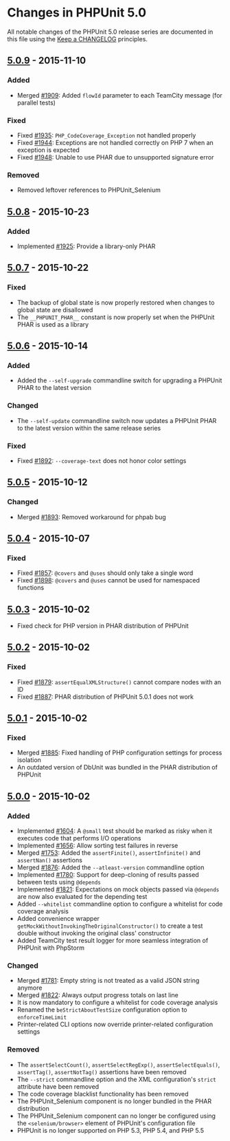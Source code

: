 # Changes in PHPUnit 5.0

All notable changes of the PHPUnit 5.0 release series are documented in this file using the [Keep a CHANGELOG](http://keepachangelog.com/) principles.

## [5.0.9] - 2015-11-10

### Added

* Merged [#1909](https://github.com/sebastianbergmann/phpunit/issues/1909): Added `flowId` parameter to each TeamCity message (for parallel tests)

### Fixed

* Fixed [#1935](https://github.com/sebastianbergmann/phpunit/issues/1935): `PHP_CodeCoverage_Exception` not handled properly
* Fixed [#1944](https://github.com/sebastianbergmann/phpunit/issues/1944): Exceptions are not handled correctly on PHP 7 when an exception is expected
* Fixed [#1948](https://github.com/sebastianbergmann/phpunit/issues/1948): Unable to use PHAR due to unsupported signature error

### Removed

* Removed leftover references to PHPUnit_Selenium

## [5.0.8] - 2015-10-23

### Added

* Implemented [#1925](https://github.com/sebastianbergmann/phpunit/issues/1925): Provide a library-only PHAR

## [5.0.7] - 2015-10-22

### Fixed

* The backup of global state is now properly restored when changes to global state are disallowed
* The `__PHPUNIT_PHAR__` constant is now properly set when the PHPUnit PHAR is used as a library

## [5.0.6] - 2015-10-14

### Added

* Added the `--self-upgrade` commandline switch for upgrading a PHPUnit PHAR to the latest version

### Changed

* The `--self-update` commandline switch now updates a PHPUnit PHAR to the latest version within the same release series

### Fixed

* Fixed [#1892](https://github.com/sebastianbergmann/phpunit/issues/1892): `--coverage-text` does not honor color settings

## [5.0.5] - 2015-10-12

### Changed

* Merged [#1893](https://github.com/sebastianbergmann/phpunit/issues/1893): Removed workaround for phpab bug

## [5.0.4] - 2015-10-07

### Fixed

* Fixed [#1857](https://github.com/sebastianbergmann/phpunit/issues/1857): `@covers` and `@uses` should only take a single word
* Fixed [#1898](https://github.com/sebastianbergmann/phpunit/issues/1898): `@covers` and `@uses` cannot be used for namespaced functions

## [5.0.3] - 2015-10-02

* Fixed check for PHP version in PHAR distribution of PHPUnit

## [5.0.2] - 2015-10-02

### Fixed

* Fixed [#1879](https://github.com/sebastianbergmann/phpunit/issues/1879): `assertEqualXMLStructure()` cannot compare nodes with an ID
* Fixed [#1887](https://github.com/sebastianbergmann/phpunit/issues/1887): PHAR distribution of PHPUnit 5.0.1 does not work

## [5.0.1] - 2015-10-02

### Fixed

* Merged [#1885](https://github.com/sebastianbergmann/phpunit/issues/1885): Fixed handling of PHP configuration settings for process isolation
* An outdated version of DbUnit was bundled in the PHAR distribution of PHPUnit

## [5.0.0] - 2015-10-02

### Added

* Implemented [#1604](https://github.com/sebastianbergmann/phpunit/issues/1604): A `@small` test should be marked as risky when it executes code that performs I/O operations
* Implemented [#1656](https://github.com/sebastianbergmann/phpunit/issues/1656): Allow sorting test failures in reverse
* Merged [#1753](https://github.com/sebastianbergmann/phpunit/issues/1753): Added the `assertFinite()`, `assertInfinite()` and `assertNan()` assertions
* Merged [#1876](https://github.com/sebastianbergmann/phpunit/issues/1876): Added the `--atleast-version` commandline option
* Implemented [#1780](https://github.com/sebastianbergmann/phpunit/issues/1780): Support for deep-cloning of results passed between tests using `@depends`
* Implemented [#1821](https://github.com/sebastianbergmann/phpunit/issues/1821): Expectations on mock objects passed via `@depends` are now also evaluated for the depending test
* Added `--whitelist` commandline option to configure a whitelist for code coverage analysis
* Added convenience wrapper `getMockWithoutInvokingTheOriginalConstructor()` to create a test double without invoking the original class' constructor
* Added TeamCity test result logger for more seamless integration of PHPUnit with PhpStorm

### Changed

* Merged [#1781](https://github.com/sebastianbergmann/phpunit/issues/1781): Empty string is not treated as a valid JSON string anymore
* Merged [#1822](https://github.com/sebastianbergmann/phpunit/issues/1822): Always output progress totals on last line
* It is now mandatory to configure a whitelist for code coverage analysis
* Renamed the `beStrictAboutTestSize` configuration option to `enforceTimeLimit`
* Printer-related CLI options now override printer-related configuration settings

### Removed

* The `assertSelectCount()`, `assertSelectRegExp()`, `assertSelectEquals()`, `assertTag()`, `assertNotTag()` assertions have been removed
* The `--strict` commandline option and the XML configuration's `strict` attribute have been removed
* The code coverage blacklist functionality has been removed
* The PHPUnit_Selenium component is no longer bundled in the PHAR distribution
* The PHPUnit_Selenium component can no longer be configured using the `<selenium/browser>` element of PHPUnit's configuration file
* PHPUnit is no longer supported on PHP 5.3, PHP 5.4, and PHP 5.5

[5.0.9]: https://github.com/sebastianbergmann/phpunit/compare/5.0.8...5.0.9
[5.0.8]: https://github.com/sebastianbergmann/phpunit/compare/5.0.7...5.0.8
[5.0.7]: https://github.com/sebastianbergmann/phpunit/compare/5.0.6...5.0.7
[5.0.6]: https://github.com/sebastianbergmann/phpunit/compare/5.0.5...5.0.6
[5.0.5]: https://github.com/sebastianbergmann/phpunit/compare/5.0.4...5.0.5
[5.0.4]: https://github.com/sebastianbergmann/phpunit/compare/5.0.3...5.0.4
[5.0.3]: https://github.com/sebastianbergmann/phpunit/compare/5.0.2...5.0.3
[5.0.2]: https://github.com/sebastianbergmann/phpunit/compare/5.0.1...5.0.2
[5.0.1]: https://github.com/sebastianbergmann/phpunit/compare/5.0.0...5.0.1
[5.0.0]: https://github.com/sebastianbergmann/phpunit/compare/4.8...5.0.0


